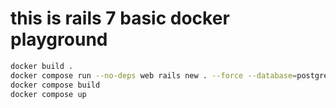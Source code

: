 # this is rails 7 basic docker playground
```bash
docker build .
docker compose run --no-deps web rails new . --force --database=postgresql --skip-docker
docker compose build
docker compose up
```
